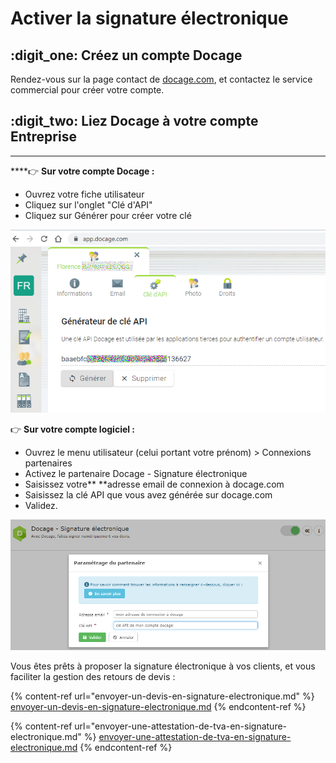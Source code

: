 # Activer la signature électronique

## :digit_one: Créez un compte Docage

Rendez-vous sur la page contact de [docage.com](https://www.docage.com/contact), et contactez le service commercial pour créer votre compte.



## :digit_two: Liez Docage à votre compte Entreprise

****

****:point_right: **Sur votre compte Docage :**

* Ouvrez votre fiche utilisateur
* Cliquez sur l'onglet "Clé d'API"
* Cliquez sur Générer pour créer votre clé

![](../../.gitbook/assets/api_docage.png)



:point_right: **Sur votre compte logiciel :**

* Ouvrez le menu utilisateur (celui portant votre prénom) > Connexions partenaires
* Activez le partenaire Docage - Signature électronique
* Saisissez votre** **adresse email de connexion à docage.com
* Saisissez la clé API que vous avez générée sur docage.com
* Validez.

![](../../.gitbook/assets/api_docage_progbat.png)

Vous êtes prêts à proposer la signature électronique à vos clients, et vous faciliter la gestion des retours de devis :

{% content-ref url="envoyer-un-devis-en-signature-electronique.md" %}
[envoyer-un-devis-en-signature-electronique.md](envoyer-un-devis-en-signature-electronique.md)
{% endcontent-ref %}

{% content-ref url="envoyer-une-attestation-de-tva-en-signature-electronique.md" %}
[envoyer-une-attestation-de-tva-en-signature-electronique.md](envoyer-une-attestation-de-tva-en-signature-electronique.md)
{% endcontent-ref %}

